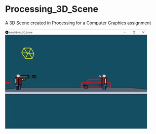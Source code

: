 # Processing_3D_Scene
A 3D Scene created in Processing for a Computer Graphics assignment

![](3Dscene.gif)
